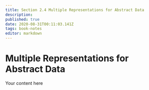 ```yaml
---
title: Section 2.4 Multiple Representations for Abstract Data
description: 
published: true
date: 2020-08-31T00:11:03.141Z
tags: book-notes
editor: markdown
---
```


# Multiple Representations for Abstract Data
Your content here